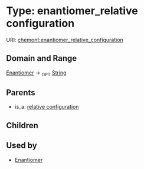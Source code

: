 
# Type: enantiomer_relative configuration




URI: [chemont:enantiomer_relative_configuration](https://w3id.org/chemont/enantiomer_relative_configuration)


## Domain and Range

[Enantiomer](Enantiomer.md) ->  <sub>OPT</sub> [String](types/String.md)

## Parents

 *  is_a: [relative configuration](relative_configuration.md)

## Children


## Used by

 * [Enantiomer](Enantiomer.md)
